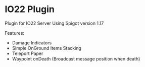 # IO22 Plugin 
Plugin for IO22 Server
Using Spigot version 1.17

Features:
- Damage Indicators
- Simple OnGround Items Stacking
- Teleport Paper
- Waypoint onDeath (Broadcast message position when death) 
